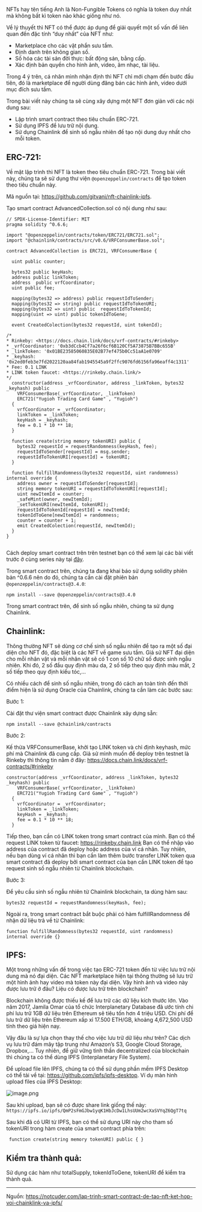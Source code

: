 NFTs hay tên tiếng Anh là Non-Fungible Tokens có nghĩa là token duy nhất mà không bất kì token nào khác giống như nó.

Về lý thuyết thì NFT có thể được áp dụng để giải quyết một số vấn đề liên quan đến đặc tính “duy nhất” của NFT như:
* Marketplace cho các vật phẩn sưu tầm.
* Định danh trên không gian số.
* Số hóa các tài sản đời thực: bất động sản, bằng cấp.
* Xác định bản quyền cho hình ảnh, video, âm nhạc, tài liệu.

Trong 4 ý trên, cá nhân mình nhận định thì NFT chỉ mới chạm đến bước đầu tiên, đó là marketplace để người dùng đăng bán các hình ảnh, video dưới mục đích sưu tầm.

Trong bài viết này chúng ta sẽ cùng xây dựng một NFT đơn giản với các nội dung sau:

* Lập trình smart contract theo tiêu chuẩn ERC-721.
* Sử dụng IPFS để lưu trữ nội dung.
* Sử dụng Chainlink để sinh số ngẫu nhiên để tạo nội dung duy nhất cho mỗi token.

## ERC-721:
Về mặt lập trình thì NFT là token theo tiêu chuẩn ERC-721. Trong bài viết này, chúng ta sẽ sử dụng thư viện `@openzeppelin/contracts` để tạo token theo tiêu chuẩn này.

Mã nguồn tại: https://github.com/gitvani/nft-chainlink-ipfs.

Tạo smart contract AdvancedCollection.sol có nội dung như sau:

```
// SPDX-License-Identifier: MIT
pragma solidity ^0.6.6;
 
import "@openzeppelin/contracts/token/ERC721/ERC721.sol";
import "@chainlink/contracts/src/v0.6/VRFConsumerBase.sol";
 
contract AdvancedCollection is ERC721, VRFConsumerBase {
 
  uint public counter;
 
  bytes32 public keyHash;
  address public linkToken;
  address  public vrfCoordinator;
  uint public fee;
   
  mapping(bytes32 => address) public requestIdToSender;
  mapping(bytes32 => string) public requestIdToTokenURI;
  mapping(bytes32 => uint) public  requestIdToTokenId;
  mapping(uint => uint) public tokenIdToGene;
 
  event CreatedColection(bytes32 requestId, uint tokenId);
 
/*
* Rinkeby: <https://docs.chain.link/docs/vrf-contracts/#rinkeby>
* _vrfCoordinator: '0xb3dCcb4Cf7a26f6cf6B120Cf5A73875B7BBc655B'
* _linkToken: '0x01BE23585060835E02B77ef475b0Cc51aA1e0709'
* _keyhash: '0x2ed0feb3e7fd2022120aa84fab1945545a9f2ffc9076fd6156fa96eaff4c1311'
* Fee: 0.1 LINK
* LINK token faucet: <https://rinkeby.chain.link/>
*/
  constructor(address _vrfCoordinator, address _linkToken, bytes32 _keyhash) public
    VRFConsumerBase(_vrfCoordinator, _linkToken)
    ERC721("Yugioh Trading Card Game" , "Yugioh")
  {
    vrfCoordinator = _vrfCoordinator;
    linkToken = _linkToken;
    keyHash = _keyhash;
    fee = 0.1 * 10 ** 18;
  }
 
  function create(string memory tokenURI) public {
    bytes32 requestId = requestRandomness(keyHash, fee);
    requestIdToSender[requestId] = msg.sender;
    requestIdToTokenURI[requestId] = tokenURI;
  }
 
  function fulfillRandomness(bytes32 requestId, uint randomness) internal override {
    address owner = requestIdToSender[requestId];
    string memory tokenURI = requestIdToTokenURI[requestId];
    uint newItemId = counter;
    _safeMint(owner, newItemId);
    _setTokenURI(newItemId, tokenURI);
    requestIdToTokenId[requestId] = newItemId;
    tokenIdToGene[newItemId] = randomness;
    counter = counter + 1;
    emit CreatedColection(requestId, newItemId);
  } 
}
 
```
Cách deploy smart contract trên trên testnet bạn có thể xem lại các bài viết trước ở cùng series này tại [đây](https://notcuder.com/series-ethereum-danh-cho-lap-trinh-vien-trien-khai-ung-dung-len-mang-luoi-cua-ethereum/).

Trong smart contract trên, chúng ta đang khai báo sử dụng solidity phiên bản ^0.6.6 nên do đó, chúng ta cần cài đặt phiên bản `@openzeppelin/contracts@3.4.0`:
```
npm install --save @openzeppelin/contracts@3.4.0
```
Trong smart contract trên, để sinh số ngẫu nhiên, chúng ta sử dụng Chainlink.

## Chainlink:
Thông thường NFT sẽ dùng cơ chế sinh số ngẫu nhiên để tạo ra một số đại diện cho NFT đó, đặc biệt là các NFT về game sưu tầm. Giả sử NFT đại diện cho mỗi nhân vật và mỗi nhân vật sẽ có 1 con số 10 chữ số được sinh ngẫu nhiên. Khi đó, 2 số đầu quy định màu da, 2 số tiếp theo quy định màu mắt, 2 số tiếp theo quy định kiểu tóc,…

Có nhiều cách để sinh số ngẫu nhiên, trong đó cách an toàn tính đến thời điểm hiện là sử dụng Oracle của Chainlink, chúng ta cần làm các bước sau:

Bước 1:

Cài đặt thư viện smart contract được Chainlink xây dựng sẵn:
```
npm install --save @chainlink/contracts
```
Bước 2:

Kế thừa VRFConsumerBase, khởi tạo LINK token và chỉ định keyhash, mức phí mà Chainlink đã cung cấp. Giả sử mình muốn để deploy trên testnet là Rinkeby thì thông tin nằm ở đây: https://docs.chain.link/docs/vrf-contracts/#rinkeby
```
constructor(address _vrfCoordinator, address _linkToken, bytes32 _keyhash) public
    VRFConsumerBase(_vrfCoordinator, _linkToken)
    ERC721("Yugioh Trading Card Game" , "Yugioh")
  {
    vrfCoordinator = _vrfCoordinator;
    linkToken = _linkToken;
    keyHash = _keyhash;
    fee = 0.1 * 10 ** 18;
  }
 ```
Tiếp theo, bạn cần có LINK token trong smart contract của mình. Bạn có thể request LINK token từ faucet: https://rinkeby.chain.link Bạn có thể nhập vào address của contract đã deploy hoặc address của ví cá nhân. Tuy nhiên, nếu bạn dùng ví cá nhân thì bạn cần làm thêm bước transfer LINK token qua smart contract đã deploy bởi smart contract của bạn cần LINK token để tạo request sinh số ngẫu nhiên từ Chainlink blockchain.

Bước 3:

Để yêu cầu sinh số ngẫu nhiên từ Chainlink blockchain, ta dùng hàm sau:
```
bytes32 requestId = requestRandomness(keyHash, fee);
```
Ngoài ra, trong smart contract bắt buộc phải có hàm fulfillRandomness để nhận dữ liệu trả về từ Chainlink:
```
function fulfillRandomness(bytes32 requestId, uint randomness) internal override {}
```
## IPFS:
Một trong những vấn đề trong việc tạo ERC-721 token đến từ việc lưu trữ nội dung mà nó đại diện. Các NFT marketplace hiện tại thông thường sẽ lưu trữ một hình ảnh hay video mà token này đại diện. Vậy hình ảnh và video này được lưu trữ ở đâu? Liệu có được lưu trữ trên blockchain?

Blockchain không được thiếu kế để lưu trữ các dữ liệu kích thước lớn. Vào năm 2017, Jamila Omar của tổ chức Interplanetary Database đã ước tính chi phí lưu trữ 1GB dữ liệu trên Ethereum sẽ tiêu tốn hơn 4 triệu USD. Chi phí để lưu trữ dữ liệu trên Ethereum xấp xỉ 17.500 ETH/GB, khoảng 4,672,500 USD tính theo giá hiện nay.

Vậy đâu là sự lựa chọn thay thế cho việc lưu trữ dữ liệu như trên? Các dịch vụ lưu trữ đám mây tập trung như Amazon’s S3, Google Cloud Storage, Dropbox,… Tuy nhiên, để giữ vững tình thần decentralized của blockchain thì chúng ta có thể dùng IPFS (Interplanetary File System).

Để upload file lên IPFS, chúng ta có thể sử dụng phần mềm IPFS Desktop có thể tải về tại: https://github.com/ipfs/ipfs-desktop.
Ví dụ màn hình upload files của IPFS Desktop:

![image.png ](https://images.viblo.asia/59021769-c9f8-4c02-ba26-6323cb4dac2f.png)

Sau khi upload, bạn sẽ có được share link giống thế này: `https://ipfs.io/ipfs/QmP2sFmGJbw1yqK1HbJcDw1LhsUUm2wcXaSVYqZ6QgT7tq`

Sau khi đã có URI từ IPFS, bạn có thể sử dụng URI này cho tham số tokenURI trong hàm create của smart contract phía trên:
```
 function create(string memory tokenURI) public { }
 ```
## Kiểm tra thành quả:
Sử dụng các hàm như totalSupply, tokenIdToGene, tokenURI để kiểm tra thành quả.



-----
Nguồn:
https://notcuder.com/lap-trinh-smart-contract-de-tao-nft-ket-hop-voi-chainklink-va-ipfs/
